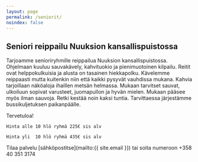 ```yaml
---
layout: page
permalink: /seniorit/
noindex: false
---
```


## Seniori reippailu Nuuksion kansallispuistossa

Tarjoamme senioriryhmille reippailua Nuuksion kansallispuistossa. Ohjelmaan kuuluu sauvakävely, kahvituokio ja pienimuotoinen kilpailu. Reitit ovat helppokulkuisia ja alusta on tasainen hiekkapolku. Kävelemme reippaasti mutta kuitenkin niin että kaikki pysyvät vauhdissa mukana. Kahvia tarjoillaan näköaloja ihaillen metsän helmassa.  Mukaan tarvitset sauvat, ulkoiluun sopivat varusteet, juomapullon ja hyvän mielen. Mukaan pääsee myös ilman sauvoja. Retki kestää noin kaksi tuntia. Tarvittaessa järjestämme bussikuljetuksen paikanpäälle. 

Tervetuloa!


`Hinta alle 10 hlö ryhmä 225€ sis alv`

`Hinta yli  10 hlö ryhmä 435€ sis alv`

Tilaa palvelu [sähköpostitse](mailto:{{ site.email }}) tai soita numeroon +358 40 351 3174
